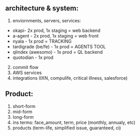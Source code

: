 ## architecture & system:
1. enviornments, servers, services:
  * okapi- 2x prod, 1x staging = web backend
  * a-agent - 2x prod, 1x staging = web front
  * nyala - 1x prod = TRACKING
  * tardigrade (be/fe) - 1x prod = AGENTS TOOL
  * qlindex (awesomo) - 1x prod = QL backend
  * quotodian - 1x prod
2. commit flow
3. AWS services
4. integrations (IXN, compulife, critical illness, salesforce)

## Product:
1. short-form
2. mid-form
3. long-form
4. ins terms: face_amount, term, price (monthly, annualy, etc)
5. products (term-life, simplified issue, guaranteed, ci)


